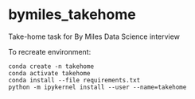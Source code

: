 # bymiles_takehome
Take-home task for By Miles Data Science interview


To recreate environment:

```
conda create -n takehome
conda activate takehome
conda install --file requirements.txt
python -m ipykernel install --user --name=takehome
```
